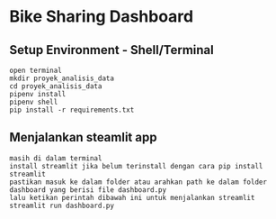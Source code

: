 # Bike Sharing Dashboard

## Setup Environment - Shell/Terminal
```
open terminal
mkdir proyek_analisis_data
cd proyek_analisis_data
pipenv install
pipenv shell
pip install -r requirements.txt
```

## Menjalankan steamlit app
```
masih di dalam terminal
install streamlit jika belum terinstall dengan cara pip install streamlit
pastikan masuk ke dalam folder atau arahkan path ke dalam folder dashboard yang berisi file dashboard.py
lalu ketikan perintah dibawah ini untuk menjalankan streamlit
streamlit run dashboard.py
```

